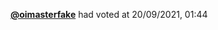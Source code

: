  <a href=https://github.com/oimasterfake><strong>@oimasterfake</strong></a>  had voted  at 20/09/2021, 01:44 
